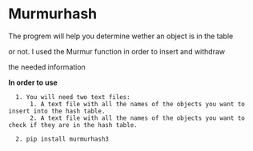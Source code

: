 # Murmurhash

  The progrem will help you determine wether an object is in the table

  or not. I used the Murmur function in order to insert and withdraw

  the needed information

  **In order to use**
  
      1. You will need two text files:
          1. A text file with all the names of the objects you want to insert into the hash table.
          2. A text file with all the names of the objects you want to check if they are in the hash table.

      2. pip install murmurhash3
